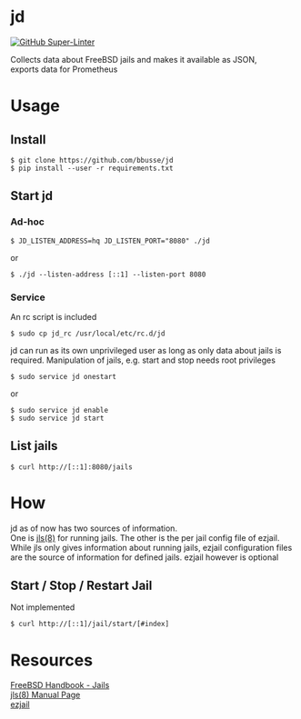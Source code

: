 # jd
[![GitHub Super-Linter](https://github.com/bbusse/qr-code-service/workflows/Lint%20Code%20Base/badge.svg)](https://github.com/marketplace/actions/super-linter)

Collects data about FreeBSD jails and makes it available as JSON,  
exports data for Prometheus

# Usage
## Install
```
$ git clone https://github.com/bbusse/jd
$ pip install --user -r requirements.txt
```

## Start jd
### Ad-hoc
```
$ JD_LISTEN_ADDRESS=hq JD_LISTEN_PORT="8080" ./jd
```
or
```
$ ./jd --listen-address [::1] --listen-port 8080
```
### Service
An rc script is included  
```
$ sudo cp jd_rc /usr/local/etc/rc.d/jd
```
jd can run as its own unprivileged user as long as only data about jails
is required. Manipulation of jails, e.g. start and stop needs root privileges
```
$ sudo service jd onestart
```
or
```
$ sudo service jd enable
$ sudo service jd start
```

## List jails
```
$ curl http://[::1]:8080/jails
```

# How
jd as of now has two sources of information.  
One is [jls(8)](https://docs.freebsd.org/en/books/handbook/jails/) for running jails. The other is the per jail config file of ezjail.  
While jls only gives information about running jails, ezjail configuration files are the source of information for defined jails.
ezjail however is optional

## Start / Stop / Restart Jail
Not implemented
```
$ curl http://[::1]/jail/start/[#index]
```

# Resources
[FreeBSD Handbook - Jails](https://docs.freebsd.org/en/books/handbook/jails/)  
[jls(8) Manual Page](https://www.freebsd.org/cgi/man.cgi?query=jls&sektion=8)  
[ezjail](https://erdgeist.org/arts/software/ezjail/)  
